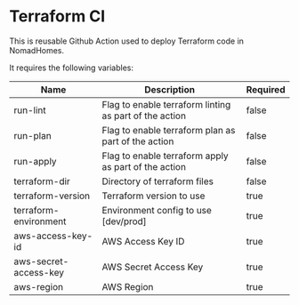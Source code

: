 # Terraform CI

This is reusable Github Action used to deploy Terraform code in NomadHomes.

It requires the following variables:

| Name         | Description     | Required |
|--------------|-----------|------------|
| run-lint | Flag to enable terraform linting as part of the action | false |
| run-plan | Flag to enable terraform plan as part of the action | false |
| run-apply | Flag to enable terraform apply as part of the action | false |
| terraform-dir | Directory of terraform files | false |
| terraform-version | Terraform version to use | true |
| terraform-environment | Environment config to use [dev/prod] | true |
| aws-access-key-id | AWS Access Key ID | true |
| aws-secret-access-key | AWS Secret Access Key | true |
| aws-region | AWS Region | true |